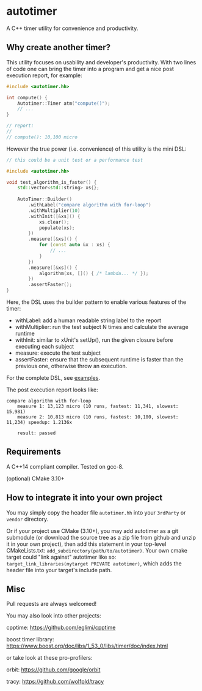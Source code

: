 # autotimer

A C++ timer utility for convenience and productivity.

## Why create another timer?

This utility focuses on usability and developer's productivity. With two lines of code one can bring the timer into a
program and get a nice post execution report, for example:

```c++
#include <autotimer.hh>

int compute() {
    Autotimer::Timer atm("compute()");
    // ...
}

// report:
// 
// compute(): 10,100 micro
```

However the true power (i.e. convenience) of this utility is the mini DSL:

```c++
// this could be a unit test or a performance test

#include <autotimer.hh>

void test_algorithm_is_faster() {
    std::vector<std::string> xs{};
    
    AutoTimer::Builder()
        .withLabel("compare algorithm with for-loop")
        .withMultiplier(10)
        .withInit([&xs]() { 
            xs.clear();
            populate(xs);
        })
        .measure([&xs]() {
            for (const auto &x : xs) {
                // ...
            } 
        })
        .measure([&xs]() {
            algorithm(xs, []() { /* lambda... */ });
        })
        .assertFaster();
}
```

Here, the DSL uses the builder pattern to enable various features of the timer:

- withLabel: add a human readable string label to the report
- withMultiplier: run the test subject N times and calculate the average runtime
- withInit: similar to xUnit's setUp(), run the given closure before executing each subject
- measure: execute the test subject
- assertFaster: ensure that the subsequent runtime is faster than the previous one, otherwise throw an execution.

For the complete DSL, see [examples](./examples).

The post execution report looks like:

```text
compare algorithm with for-loop
    measure 1: 13,123 micro (10 runs, fastest: 11,341, slowest: 15,981)
    measure 2: 10,813 micro (10 runs, fastest: 10,100, slowest: 11,234) speedup: 1.2136x
    
    result: passed
```

## Requirements

A C++14 compliant compiler. Tested on gcc-8.

(optional) CMake 3.10+

## How to integrate it into your own project

You may simply copy the header file `autotimer.hh` into your `3rdParty` or `vendor` directory.

Or if your project use CMake (3.10+), you may add autotimer as a git submodule (or download the source tree as a zip
file from github and unzip it in your own project), then add this statement in your top-level CMakeLists.txt: 
`add_subdirectory(path/to/autotimer)`. Your own cmake target could "link against" autotimer like so:
`target_link_libraries(mytarget PRIVATE autotimer)`, which adds the header file into your target's include path.

## Misc

Pull requests are always welcomed!

You may also look into other projects:

cpptime: <https://github.com/eglimi/cpptime>

boost timer library: <https://www.boost.org/doc/libs/1_53_0/libs/timer/doc/index.html>

or take look at these pro-profilers:

orbit: <https://github.com/google/orbit>

tracy: <https://github.com/wolfpld/tracy>
